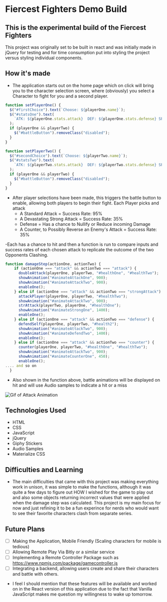 # Fiercest Fighters Demo Build

## This is the experimental build of the Fiercest Fighters

This project was originally set to be built in react and was initially made in jQuery for testing and for time consumption put into styling the project versus styling individual components.

## How it's made

- The application starts out on the home page which on click will bring you to the character selection screen, where (obviously) you select a Character to fight for you and a second player.

```javascript
function setPlayerOne() {
  $("#firstChoice").text(`Choose: ${playerOne.name}`);
  $("#statsOne").text(
    `ATK: ${playerOne.stats.attack}  DEF: ${playerOne.stats.defense} SPD: ${playerOne.stats.speed}`
  );
  if (playerOne && playerTwo) {
    $("#battleButton").removeClass("disabled");
  }
}

function setPlayerTwo() {
  $("#secondChoice").text(`Choose: ${playerTwo.name}`);
  $("#statsTwo").text(
    `ATK: ${playerTwo.stats.attack}  DEF: ${playerTwo.stats.defense} SPD: ${playerTwo.stats.speed}`
  );
  if (playerOne && playerTwo) {
    $("#battleButton").removeClass("disabled");
  }
}
```

- After player selections have been made, this triggers the battle button to enable, allowing both players to begin their fight. Each Player picks and attack
  - A Standard Attack = Success Rate: 95%
  - A Devastating Strong Attack = Success Rate: 35%
  - Defense = Has a chance to Nullify or Reduce incoming Damage
  - A Counter, to Possibly Reverse an Enemy's Attack = Success Rate: 35%

-Each has a chance to hit and then a function is run to compare inputs and success rates of each chosen attack to replicate the outcome of the two Opponents Clashing.

```javascript
function damageStep(actionOne, actionTwo) {
    if (actionOne === "attack" && actionTwo === "attack") {
      doubleAttack(playerOne, playerTwo, "#healthOne", "#healthTwo");
      showAnimation("#animateAttackOne", 900);
      showAnimation("#animateAttackTwo", 900);
      enableOne();
    } else if (actionOne === "attack" && actionTwo === "strongAttack") {
      attackPlayer(playerOne, playerTwo, "#healthTwo");
      showAnimation("#animateAttackTwo", 900);
      strAttack(playerTwo, playerOne, "#healthOne");
      showAnimation("#animateStrongOne", 1400);
      enableOne();
    } else if (actionOne === "attack" && actionTwo === "defense") {
      defendSelf(playerOne, playerTwo, "#health2");
      showAnimation("#animateAttackTwo", 900);
      showAnimation("#animateDefendTwo", 1400);
      enableOne();
    } else if (actionOne === "attack" && actionTwo === "counter") {
      counter(playerOne, playerTwo, "#healthOne", "#healthTwo");
      showAnimation("#animateAttackTwo", 900);
      showAnimation("#animateCounterOne", 450);
      enableOne();
.... and so on
  }
```

- Also shown in the function above, battle animations will be displayed on hit and will use Audio samples to indicate a hit or a miss

![Gif of Attack Animation](https://media2.giphy.com/media/xUA7aXJY46jN2P6gGk/giphy.webp?cid=790b76118484a4d4514cc6f40274bd7130495a58111e7797&rid=giphy.webp)

## Technologies Used

- HTML
- CSS
- JavaScript
- jQuery
- Giphy Stickers
- Audio Samples
- Materialize CSS

## Difficulties and Learning

- The main difficulties that came with this project was making everything work in unison, it was simple to make the functions, although it was quite a few days to figure out HOW I wished for the game to play out and also some objects returning incorrect values that were applied when the damage step was calculated. This project is my main focus for now and just refining it to be a fun experince for nerds who would want to see their favorite characters clash from separate series.

## Future Plans

- [ ] Making the Application, Mobile Friendly (Scaling characters for mobile is tedious)
- [ ] Allowing Remote Play Via Bitly or a similar service
- [ ] Implementing a Remote Controller Package such as https://www.npmjs.com/package/gamecontroller.js
- [ ] Integrating a backend, allowing users create and share their characters and battle with others.
- I feel I should mention that these features will be available and worked on in the React version of this application due to the fact that Vanilla JavaScript makes me question my willingness to wake up tomorrow.
